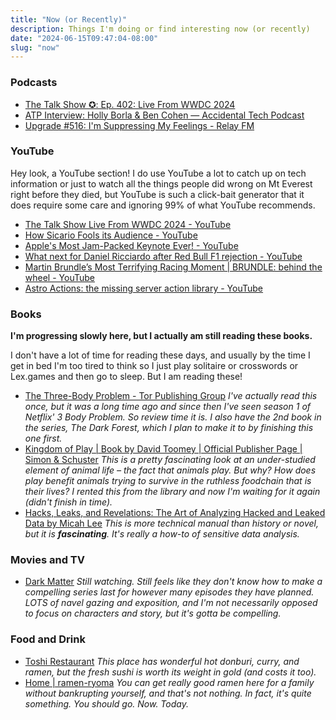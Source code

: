 ```yaml
---
title: "Now (or Recently)"
description: Things I'm doing or find interesting now (or recently)
date: "2024-06-15T09:47:04-08:00"
slug: "now"
---
```


### Podcasts

- [The Talk Show ✪: Ep. 402: Live From WWDC 2024](https://daringfireball.net/thetalkshow/2024/06/11/ep-402)
- [ATP Interview: Holly Borla & Ben Cohen — Accidental Tech Podcast](https://atp.fm/atp-interview-holly-borla-ben-cohen)
- [Upgrade #516: I'm Suppressing My Feelings - Relay FM](https://www.relay.fm/upgrade/516)

### YouTube

Hey look, a YouTube section! I do use YouTube a lot to catch up on tech information or just to watch all the things people did wrong on Mt Everest right before they died, but YouTube is such a click-bait generator that it does require some care and ignoring 99% of what YouTube recommends.

- [The Talk Show Live From WWDC 2024 - YouTube](https://www.youtube.com/watch?v=J7al_Gpolb8&t=4415s)
- [How Sicario Fools its Audience - YouTube](https://www.youtube.com/watch?v=_kOfDh5zF4c)
- [Apple's Most Jam-Packed Keynote Ever! - YouTube](https://www.youtube.com/watch?v=C0Yu-hkk1c8&t=1020s)
- [What next for Daniel Ricciardo after Red Bull F1 rejection - YouTube](https://www.youtube.com/watch?v=tnvIm6MGGWs)
- [Martin Brundle’s Most Terrifying Racing Moment | BRUNDLE: behind the wheel - YouTube](https://www.youtube.com/watch?v=L28fk8ifiYs)
- [Astro Actions: the missing server action library - YouTube](https://www.youtube.com/watch?v=VkYQMhit_04)

### Books

**I'm progressing slowly here, but I actually am still reading these books.**  

I don't have a lot of time for reading these days, and usually by the time I get in bed I'm too tired to think so I just play solitaire or crosswords or Lex.games and then go to sleep. But I am reading these!

- [The Three-Body Problem - Tor Publishing Group](https://torpublishinggroup.com/the-three-body-problem/) *I've actually read this once, but it was a long time ago and since then I've seen season 1 of Netflix' 3 Body Problem. So review time it is. I also have the 2nd book in the series, The Dark Forest, which I plan to make it to by finishing this one first.*
- [Kingdom of Play | Book by David Toomey | Official Publisher Page | Simon & Schuster](https://www.simonandschuster.com/books/Kingdom-of-Play/David-Toomey/9781982154462) *This is a pretty fascinating look at an under-studied element of animal life – the fact that animals play. But why? How does play benefit animals trying to survive in the ruthless foodchain that is their lives? I rented this from the library and now I'm waiting for it again (didn't finish in time).*
- [Hacks, Leaks, and Revelations: The Art of Analyzing Hacked and Leaked Data by Micah Lee](https://hacksandleaks.com/) *This is more technical manual than history or novel, but it is **fascinating**. It's really a how-to of sensitive data analysis.*

### Movies and TV

- [Dark Matter](https://tv.apple.com/us/show/dark-matter/umc.cmc.4luj45vtqpmjsvb6sc2675oeg) *Still watching. Still feels like they don't know how to make a compelling series last for however many episodes they have planned. LOTS of navel gazing and exposition, and I'm not necessarily opposed to focus on characters and story, but it's gotta be compelling.*

### Food and Drink

- [Toshi Restaurant](https://toshirestaurant.wixsite.com/beaverton) *This place has wonderful hot donburi, curry, and ramen, but the fresh sushi is worth its weight in gold (and costs it too).*
- [Home | ramen-ryoma](https://www.ramenryoma.net/) *You can get really good ramen here for a family without bankrupting yourself, and that's not nothing. In fact, it's quite something. You should go. Now. Today.*
